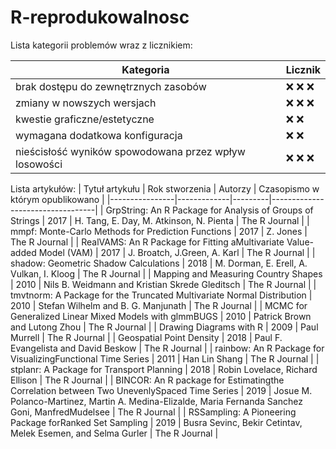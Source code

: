 # R-reprodukowalnosc

Lista kategorii problemów wraz z licznikiem:

| Kategoria | Licznik |
| --------- | ------- |
| brak dostępu do zewnętrznych zasobów | :x: :x: :x:|
| zmiany w nowszych wersjach | :x: :x: :x:|
| kwestie graficzne/estetyczne | :x: :x:|
| wymagana dodatkowa konfiguracja | :x: :x: |
| nieścisłość wyników spowodowana przez wpływ losowości | :x: :x: :x: |

Lista artykułów:
| Tytuł artykułu | Rok stworzenia | Autorzy | Czasopismo w którym opublikowano |
|----------------|-------------|---------|----------------------------------|
| GrpString: An R Package for Analysis of Groups of Strings | 2017 | H. Tang, E. Day, M. Atkinson, N. Pienta | The R Journal |
| mmpf: Monte-Carlo Methods for Prediction Functions | 2017 | Z. Jones | The R Journal |
| RealVAMS: An R Package for Fitting aMultivariate Value-added Model (VAM) | 2017 | J. Broatch, J.Green, A. Karl | The R Journal |
| shadow: Geometric Shadow Calculations | 2018 | M. Dorman, E. Erell, A. Vulkan, I. Kloog | The R Journal |
| Mapping and Measuring Country Shapes | 2010 | Nils B. Weidmann and Kristian Skrede Gleditsch | The R Journal |
| tmvtnorm: A Package for the Truncated Multivariate Normal Distribution | 2010 | Stefan Wilhelm and B. G. Manjunath | The R Journal |
| MCMC for Generalized Linear Mixed Models with glmmBUGS | 2010 | Patrick Brown and Lutong Zhou | The R Journal | 
| Drawing Diagrams with R | 2009 | Paul Murrell | The R Journal |
| Geospatial Point Density | 2018 | Paul F. Evangelista and David Beskow | The R Journal |
| rainbow: An R Package for VisualizingFunctional Time Series | 2011 | Han Lin Shang | The R Journal |
| stplanr: A Package for Transport Planning | 2018 | Robin Lovelace, Richard Ellison | The R Journal |
| BINCOR: An R package for Estimatingthe Correlation between Two UnevenlySpaced Time Series | 2019 | Josue M. Polanco-Martinez, Martin A. Medina-Elizalde, Maria Fernanda Sanchez Goni, ManfredMudelsee | The R Journal |
| RSSampling: A Pioneering Package forRanked Set Sampling | 2019 | Busra Sevinc, Bekir Cetintav, Melek Esemen, and Selma Gurler | The R Journal |
